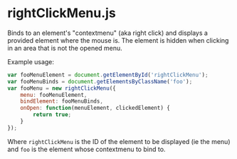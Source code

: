 # rightClickMenu.js

Binds to an element's "contextmenu" (aka right click) and displays a provided element where the mouse is. The element is hidden when clicking in an area that is not the opened menu.

Example usage:

```javascript
var fooMenuElement = document.getElementById('rightClickMenu');
var fooMenuBinds = document.getElementsByClassName('foo');
var fooMenu = new rightClickMenu({
    menu: fooMenuElement,
    bindElement: fooMenuBinds,
    onOpen: function(menuElement, clickedElement) {
        return true;
    }
});
```

Where `rightClickMenu` is the ID of the element to be displayed (ie the menu) and `foo` is the element whose contextmenu to bind to.
